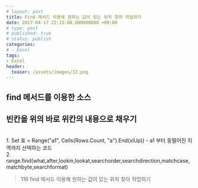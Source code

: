 ```yaml
---
# layout: post
title: Find 메서드 이용해 원하는 값이 있는 위치 찾아 작업하기
date: 2017-04-17 22:15:08.000000000 +09:00
# type: post
# published: true
# status: publish
categories:
# - Excel
tags:
- Excel
header:
  teaser: /assets/images/12.png
---
```

## find 메서드를 이용한 소스
<h2> 빈칸을 위의 바로 위칸의 내용으로 채우기</h2>
<p><script src="https://gist.github.com/nck2/4548d6b514eefcc2bdd028c6532f3461.js"></script><br />
1. Set 표 = Range("a1", Cells(Rows.Count, "a").End(xlUp)) - a1 부터 동떨어진 지역까지 선택하는 코드<br />
2. range.find(what,after,lookin,lookat,searchorder,searchdirection,matchcase,matchbyte,searchformat)</p>
<blockquote><p>
  116 find 메서드 이용해 원하는 값이 있는 위치 찾아 작업하기
</p></blockquote>
